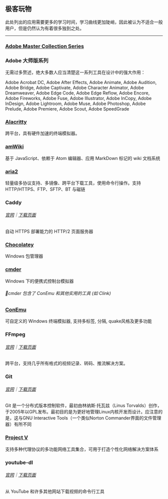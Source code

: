 ## 极客玩物

此处列出的应用需要更多的学习时间，学习曲线更加陡峭，因此被认为不适合一般用户，但是仍然认为有着很多独到之处。

---

### [Adobe Master Collection Series](https://www.adobe.com/creativecloud.html) 

### Adobe 大师版系列

无需过多赘述，绝大多数人应当清楚这一系列工具在设计中的强大作用：

Adobe Acrobat DC, Adobe After Effects, Adobe Animate, Adobe Audition, Adobe Bridge, Adobe Captivate, Adobe Character Animator, Adobe Dreamweaver, Adobe Edge Code, Adobe Edge Reflow, Adobe Encore, Adobe Fireworks, Adobe Fuse, Adobe Illustrator, Adobe InCopy, Adobe InDesign, Adobe Lightroom, Adobe Muse, Adobe Photoshop, Adobe Prelude, Adobe Premiere, Adobe Scout, Adobe SpeedGrade

### [Alacritty](https://github.com/jwilm/alacritty) 

跨平台，具有硬件加速的终端模拟器。

### [amWiki ](https://github.com/TevinLi/amWiki)

基于 JavaScript、依赖于 Atom 编辑器、应用 MarkDown 标记的 wiki 文档系统

### [aria2](https://aria2.github.io/) 

轻量级多协议支持、多镜像、跨平台下载工具，使用命令行操作。支持 HTTP/HTTPS、FTP、SFTP、BT 与磁链

### Caddy 

###### [官网](https://caddyserver.com/)｜[下载页面](https://caddyserver.com/download)

自动 HTTPS 部署能力的 HTTP/2 页面服务器

### [Chocolatey](https://chocolatey.org/) 

Windows 包管理器

### [cmder](http://cmder.net/) 

Windows 下的便携式控制台模拟器

###### 📌cmder 包含了 ConEmu 和其他实用的工具 (如 Clink)

### [ConEmu](https://conemu.github.io/) 

可自定义的 Windows 终端模拟器, 支持多标签, 分隔, quake风格及更多功能

### FFmpeg 

###### [官网](https://ffmpeg.org/)｜[下载页面](http://ffmpeg.zeranoe.com/builds/)

跨平台，支持几乎所有格式的视频记录、转码、推流解决方案。

### Git 

###### [官网](https://git-scm.com/)｜[下载页面](https://git-scm.com/downloads)

Git 是一个分布式版本控制软件，最初由林纳斯·托瓦兹（Linus Torvalds）创作，于2005年以GPL发布。最初目的是为更好地管理Linux内核开发而设计。应注意的是，这与GNU Interactive Tools（一个类似Norton Commander界面的文件管理器）有所不同

### [Project V](https://www.v2ray.com/) 

支持多种代理协议的多功能网络工具集合，可用于打造个性化网络解决方案体系

### youtube-dl 

###### [官网](http://rg3.github.io/youtube-dl/)｜[下载页面](http://rg3.github.io/youtube-dl/download.html)

从 YouTube 和许多其他网站下载视频的命令行工具